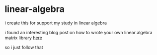 # linear-algebra

i create this for support my study in linear algebra

i found an interesting blog post on how to wrote your own linear algebra matrix library [here](https://www.andreinc.net/2021/01/20/writing-your-own-linear-algebra-matrix-library-in-c)

so i just follow that
